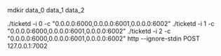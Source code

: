 mdkir data_0 data_1 data_2

./ticketd -i 0 -c "0.0.0.0:6000,0.0.0.0:6001,0.0.0.0:6002"
./ticketd -i 1 -c "0.0.0.0:6000,0.0.0.0:6001,0.0.0.0:6002"
./ticketd -i 2 -c "0.0.0.0:6000,0.0.0.0:6001,0.0.0.0:6002"
http --ignore-stdin POST 127.0.0.1:7002
